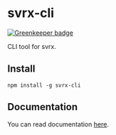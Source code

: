 # svrx-cli

[![Greenkeeper badge](https://badges.greenkeeper.io/x-orpheus/svrx-cli.svg)](https://greenkeeper.io/)

CLI tool for svrx.

## Install

```shell
npm install -g svrx-cli
```

## Documentation

You can read documentation [here](https://svrx.gitbook.io/docs/).

